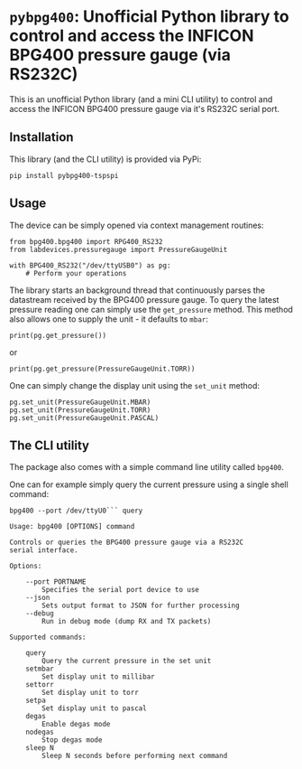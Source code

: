 # ```pybpg400```: Unofficial Python library to control and access the INFICON BPG400 pressure gauge (via RS232C)

This is an unofficial Python library (and a mini CLI utility)
to control and access the INFICON BPG400 pressure gauge via
it's RS232C serial port.

## Installation

This library (and the CLI utility) is provided via PyPi:

```
pip install pybpg400-tspspi
```

## Usage

The device can be simply opened via context management routines:

```
from bpg400.bpg400 import RPG400_RS232
from labdevices.pressuregauge import PressureGaugeUnit

with BPG400_RS232("/dev/ttyUSB0") as pg:
	# Perform your operations
```

The library starts an background thread that continuously
parses the datastream received by the BPG400 pressure gauge.
To query the latest pressure reading one can simply use
the ```get_pressure``` method. This method also allows one to
supply the unit - it defaults to ```mbar```:

```
print(pg.get_pressure())
```

or

```
print(pg.get_pressure(PressureGaugeUnit.TORR))
```

One can simply change the display unit using the ```set_unit```
method:

```
pg.set_unit(PressureGaugeUnit.MBAR)
pg.set_unit(PressureGaugeUnit.TORR)
pg.set_unit(PressureGaugeUnit.PASCAL)
```

## The CLI utility

The package also comes with a simple command line utility
called ```bpg400```.

One can for example simply query the current pressure
using a single shell command:

```
bpg400 --port /dev/ttyU0``` query
```

```
Usage: bpg400 [OPTIONS] command

Controls or queries the BPG400 pressure gauge via a RS232C
serial interface.

Options:

	--port PORTNAME
		Specifies the serial port device to use
	--json
		Sets output format to JSON for further processing
	--debug
		Run in debug mode (dump RX and TX packets)

Supported commands:

	query
		Query the current pressure in the set unit
	setmbar
		Set display unit to millibar
	settorr
		Set display unit to torr
	setpa
		Set display unit to pascal
	degas
		Enable degas mode
	nodegas
		Stop degas mode
	sleep N
		Sleep N seconds before performing next command
```
